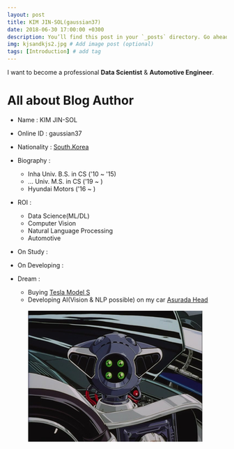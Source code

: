 ```yaml
---
layout: post
title: KIM JIN-SOL(gaussian37)
date: 2018-06-30 17:00:00 +0300
description: You’ll find this post in your `_posts` directory. Go ahead and edit it and re-build the site to see your changes. # Add post description (optional)
img: kjsandkjs2.jpg # Add image post (optional)
tags: [Introduction] # add tag
---
```


I want to become a professional **Data Scientist** & **Automotive Engineer**.

# All about Blog Author

+ Name : KIM JIN-SOL

+ Online ID : gaussian37

+ Nationality : [South.Korea](https://en.wikipedia.org/wiki/South_Korea)

+ Biography :
    - Inha Univ. B.S. in CS ('10 ~ '15)
    - ... Univ. M.S. in CS ('19 ~ )
    - Hyundai Motors ('16 ~ )    

+ ROI :
    - Data Science(ML/DL)
    - Computer Vision
    - Natural Language Processing
    - Automotive
    
+ On Study :    

+ On Developing :

+ Dream : 
    - Buying [Tesla Model S](https://www.tesla.com/models) 
    - Developing AI(Vision & NLP possible) on my car [Asurada Head](https://namu.wiki/w/%EB%89%B4%20%EC%95%84%EC%8A%A4%EB%9D%BC%EB%8B%A4)<br>  
      ![Asurada Head](../assets/img/asurada.jpg) 
      
    

